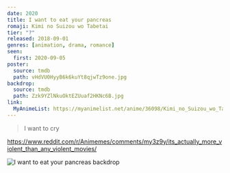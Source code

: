 ```yaml
---
date: 2020
title: I want to eat your pancreas
romaji: Kimi no Suizou wo Tabetai
tier: "?"
released: 2018-09-01
genres: [animation, drama, romance]
seen:
  first: 2020-09-05
poster:
  source: tmdb
  path: vHdVU0HyyB6k6kuYt8qjwTz9one.jpg
backdrop:
  source: tmdb
  path: Zzk9YZlNkuOktEZUuaf2HKNc6B.jpg
link:
  MyAnimeList: https://myanimelist.net/anime/36098/Kimi_no_Suizou_wo_Tabetai
---
```


> I want to cry

<https://www.reddit.com/r/Animemes/comments/my3z9y/its_actually_more_violent_than_any_violent_movies/>

![I want to eat your pancreas backdrop](https://image.tmdb.org/t/p/original/YLyORLsYIjC0d1TFBSpJKk7piP.jpg)
